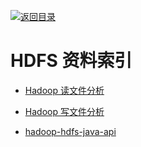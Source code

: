 [![返回目录](https://parg.co/UGo)](https://github.com/wxyyxc1992/Awesome-Reference) 
 
 
# HDFS 资料索引

* [Hadoop 读文件分析](http://shiyanjun.cn/archives/962.html)

* [Hadoop 写文件分析](http://shiyanjun.cn/archives/942.html)

- [hadoop-hdfs-java-api](https://tutorials.techmytalk.com/2014/08/16/hadoop-hdfs-java-api/)
